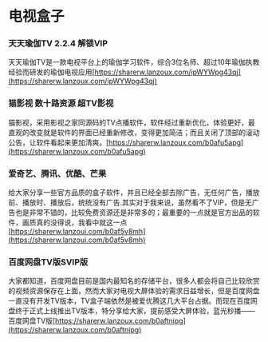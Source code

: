 # 电视盒子 

### 天天瑜伽TV 2.2.4 解锁VIP
天天瑜伽TV是一款电视平台上的瑜伽学习软件，综合3位名师、超过10年瑜伽执教经验而研发的瑜伽电视应用[https://sharerw.lanzoux.com/ipWYWpg43qj](https://sharerw.lanzoux.com/ipWYWpg43qj)
### 猫影视 数十路资源 超TV影视
猫影视，采用影视之家同源码的TV点播软件，软件经过重新优化，体验更好，最直观的改变就是软件的界面已经重新修改，变得更加简洁；而且关闭了顶部的滚动公告，让软件看起来更加清爽。[https://sharerw.lanzoux.com/b0afu5apg](https://sharerw.lanzoux.com/b0afu5apg)
### 爱奇艺、腾讯、优酷、芒果
给大家分享一些官方品质的盒子软件，并且已经全部去除广告，无任何广告，播放前、播放时、播放后，统统没有广告.其实对于我来说，虽然看不了VIP，但是无广告也是非常不错的，比较免费资源还是非常多的；最重要的一点就是官方出品的软件，画质真的没得说，我看中就这一点
[https://sharerw.lanzoui.com/b0af5v8mh](https://sharerw.lanzoui.com/b0af5v8mh)
### 百度网盘TV版SVIP版
大家都知道，百度网盘目前是国内最知名的存储平台，很多人都会将自己比较欣赏的视频资源保存在上面，然而大家对电视大屏体验的需求日益增长，但是百度网盘一直没有开发TV版本，TV盒子端依然是被爱优腾这几大平台占据。而现在百度网盘终于正式上线推出TV版本，特分享给大家，提前感受大屏体验，蓝光秒播——百度网盘TV版[https://sharerw.lanzoux.com/b0aftnipg](https://sharerw.lanzoux.com/b0aftnipg)
